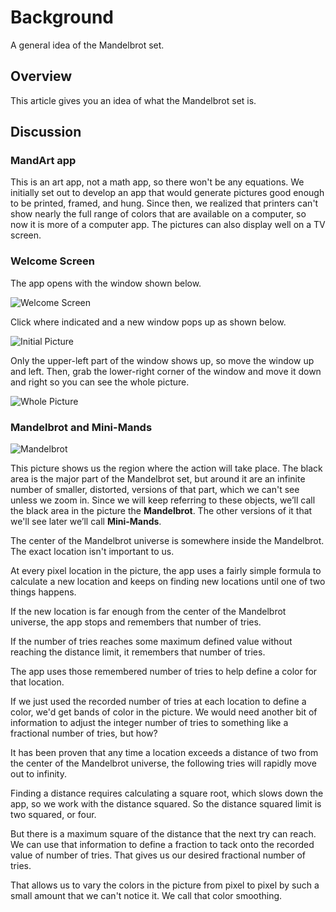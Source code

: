 # Background

A general idea of the Mandelbrot set.

## Overview

This article gives you an idea of what the Mandelbrot set is.

<!-- ![Example](mandart_a02.png) -->

## Discussion

### MandArt app

This is an art app, not a math app, so there won't be any equations.
We initially set out to develop an app that would generate pictures good enough to be printed, framed, and hung.
Since then, we realized that printers can't show nearly the full range of colors that are available on a computer, so now it is more of a computer app.
The pictures can also display well on a TV screen.

### Welcome Screen

The app opens with the window shown below.

![Welcome Screen](WindowWelcome2.png)

Click where indicated and a new window pops up as shown below.

![Initial Picture](Initial1.png)

Only the upper-left part of the window shows up, so move the window up and left.
Then, grab the lower-right corner of the window and move it down and right so you can see the whole picture.

![Whole Picture](WholePicture1.png)

### Mandelbrot and Mini-Mands

![Mandelbrot](Mandelbrot.png)

This picture shows us the region where the action will take place. 
The black area is the major part of the Mandelbrot set, 
but around it are an infinite number of smaller, distorted, versions of that part,
which we can't see unless we zoom in. 
Since we will keep referring to these objects, 
we’ll call the black area in the picture the **Mandelbrot**. 
The other versions of it that we'll see later we’ll call **Mini-Mands**.

The center of the Mandelbrot universe is somewhere inside the Mandelbrot. The exact location isn't important to us.

At every pixel location in the picture, the app uses a fairly simple formula to calculate a new location and keeps on finding new locations until one of two things happens.

If the new location is far enough from the center of the Mandelbrot universe, the app stops and remembers that number of tries.

If the number of tries reaches some maximum defined value without reaching the distance limit, it remembers that number of tries.

The app uses those remembered number of tries to help define a color for that location.

If we just used the recorded number of tries at each location to define a color, we'd get bands of color in the picture.
We would need another bit of information to adjust the integer number of tries to something like a fractional number of tries, but how?

It has been proven that any time a location exceeds a distance of two from the center of the Mandelbrot universe, the following tries will rapidly move out to infinity.

Finding a distance requires calculating a square root, which slows down the app, so we work with the distance squared.
So the distance squared limit is two squared, or four.

But there is a maximum square of the distance that the next try can reach.
We can use that information to define a fraction to tack onto the recorded value of number of tries.
That gives us our desired fractional number of tries.

That allows us to vary the colors in the picture from pixel to pixel by such a small amount that we can't notice it.
We call that color smoothing.


